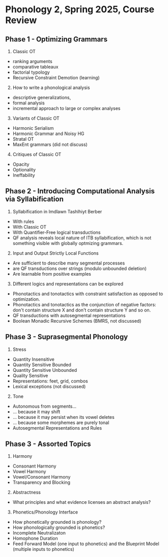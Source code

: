 # Phonology 2, Spring 2025, Course Review

## Phase 1 - Optimizing Grammars

1. Classic OT
  * ranking arguments
  * comparative tableaux
  * factorial typology
  * Recursive Constraint Demotion (learning)

2. How to write a phonological analysis
  * descriptive generalizations,
  * formal analysis
  * incremental approach to large or complex analyses

3. Variants of Classic OT
  * Harmonic Serialism
  * Harmonic Grammar and Noisy HG
  * Stratal OT
  * MaxEnt grammars (did not discuss)

4. Critiques of Classic OT
  * Opacity
  * Optionality
  * Ineffability

## Phase 2 - Introducing Computational Analysis via Syllabification

1. Syllabification in Imdlawn Tashlhiyt Berber
  * With rules
  * With Classic OT
  * With Quantifier-Free logical transductions
  * QF analysis reveals local nature of ITB syllabification, which is
    not something visible with globally optmizing grammars.

2. Input and Output Strictly Local Functions
  * Are sufficient to describe many segmental processes
  * are QF transductions over strings (modulo unbounded deletion)
  * Are learnable from positive examples

3. Different logics and representations can be explored
  * Phonotactics and tonotactics with constraint satisfaction as
    opposed to optimization.
  * Phonotactics and tonotactics as the conjunction of negative
    factors: don't contain structure X and don't contain structure Y
    and so on.
  * QF transductions with autosegmental representations
  * Boolean Monadic Recursive Schemes (BMRS, not discussed)


## Phase 3 - Suprasegmental Phonology

1. Stress
  * Quantity Insensitive
  * Quantity Sensitive Bounded
  * Quantity Sensitive Unbounded
  * Quality Sensitive
  * Representations: feet, grid, combos
  * Lexical exceptions (not discussed)

2. Tone
  * Autonomous from segments...
  * ... because it may shift
  * ... because it may persist when its vowel deletes
  * ... because some morphemes are purely tonal
  * Autosegmental Representations and Rules

## Phase 3 - Assorted Topics

1. Harmony
  * Consonant Harmony
  * Vowel Harmony
  * Vowel/Consonant Harmony
  * Transparency and Blocking

2. Abstractness
  * What principles and what evidence licenses an abstract analysis?

3. Phonetics/Phonology Interface
  * How phonetically grounded is phonology?
  * How phonologically grounded is phonetics?
  * Incomplete Neutralizaton
  * Homophone Duration
  * Feed Forward Model (one input to phonetics) and the Blueprint
    Model (multiple inputs to phonetics)

